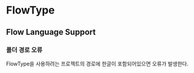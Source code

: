 # FlowType

## Flow Language Support

### 폴더 경로 오류

FlowType을 사용하려는 프로젝트의 경로에 한글이 포함되어있으면 오류가 발생한다.
